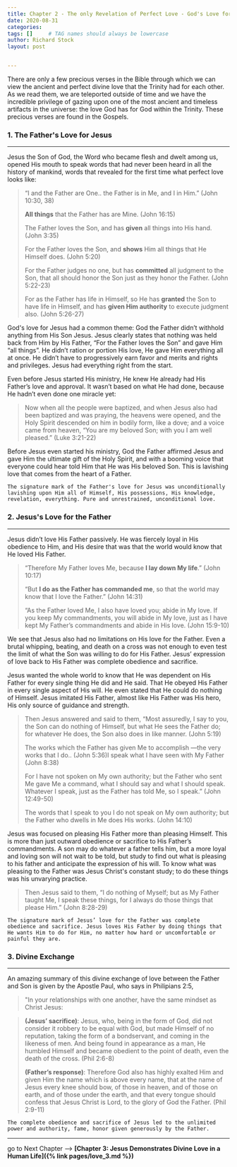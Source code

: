 ```yaml
---
title: Chapter 2 - The only Revelation of Perfect Love - God's Love for God
date: 2020-08-31
categories: 
tags: []     # TAG names should always be lowercase
author: Richard Stock
layout: post


---
```


There are only a few precious verses in the Bible through which we can view the ancient and perfect divine love that the Trinity had for each other.  As we read them, we are teleported outside of time and we have the incredible privilege of gazing upon one of the most ancient and timeless artifacts in the universe: the love God has for God within the Trinity.   These precious verses are found in the Gospels. 

### 1. The Father's Love for Jesus

---

Jesus the Son of God, the Word who became flesh and dwelt among us, opened His mouth to speak words that had never been heard in all the history of mankind, words that revealed for the first time what perfect love looks like:

> “I and the Father are One.. the Father is in Me, and I in Him.” (John 10:30, 38)
>
> **All things** that the Father has are Mine. (John 16:15)
>
> The Father loves the Son, and has **given** all things into His hand. (John 3:35)
>
> For the Father loves the Son, and **shows** Him all things that He Himself does. (John 5:20)
>
> For the Father judges no one, but has **committed** all judgment to the Son, that all should honor the Son just as they honor the Father. (John 5:22-23)
>
> For as the Father has life in Himself, so He has **granted** the Son to have life in Himself, and has **given Him authority** to execute judgment also. (John 5:26-27)

God's love for Jesus had a common theme:  God the Father didn’t withhold anything from His Son Jesus. Jesus clearly states that nothing was held back from Him by His Father, “For the Father loves the Son” and gave Him “all things”.  He didn’t ration or portion His love, He gave Him everything all at once. He didn’t have to progressively earn favor and merits and rights and privileges. Jesus had everything right from the start. 

Even before Jesus started His ministry, He knew He already had His Father’s love and approval. It wasn’t based on what He had done, because He hadn’t even done one miracle yet:

> Now when all the people were baptized, and when Jesus also had been baptized and was praying, the heavens were opened, and the Holy Spirit descended on him in bodily form, like a dove; and a voice came from heaven, “You are my beloved Son; with you I am well pleased.” (Luke 3:21-22)

Before Jesus even started his ministry, God the Father affirmed Jesus and gave Him the ultimate gift of the Holy Spirit, and with a booming voice that everyone could hear told Him that He was His beloved Son. This is lavishing love that comes from the heart of a Father.  

`The signature mark of the Father's love for Jesus was unconditionally lavishing upon Him all of Himself, His possessions, His knowledge, revelation, everything. Pure and unrestrained, unconditional love.`

### 2. Jesus's Love for the Father

---

Jesus didn’t love His Father passively. He was fiercely loyal in His obedience to Him, and His desire that was that the world would know that He loved His Father.

>  “Therefore My Father loves Me, because **I lay down My life**.” (John 10:17) 
>
> “But **I do as the Father has commanded me**, so that the world may know that I love the Father.”   (John 14:31)
>
> “As the Father loved Me, I also have loved you; abide in My love. If you keep My commandments, you will abide in My love, just as I have kept My Father’s commandments and abide in His love. (John 15:9-10)

We see that Jesus also had no limitations on His love for the Father. Even a brutal whipping, beating, and death on a cross was not enough to even test the limit of what the Son was willing to do for His Father. Jesus’ expression of love back to His Father was complete obedience and sacrifice.

Jesus wanted the whole world to know that He was dependent on His Father for every single thing He did and He said. That He obeyed His Father in every single aspect of His will. He even stated that He could do nothing of Himself. Jesus imitated His Father, almost like His Father was His hero, His only source of guidance and strength.

> Then Jesus answered and said to them, “Most assuredly, I say to you, the Son can do nothing of Himself, but what He sees the Father do; for whatever He does, the Son also does in like manner. (John 5:19)
>
> The works which the Father has given Me to accomplish —the very works that I do.. (John 5:36)I speak what I have seen with My Father (John 8:38)
>
> For I have not spoken on My own authority; but the Father who sent Me gave Me a command, what I should say and what I should speak. Whatever I speak, just as the Father has told Me, so I speak.” (John 12:49-50)
>
> The words that I speak to you I do not speak on My own authority; but the Father who dwells in Me does His works. (John 14:10)

Jesus was focused on pleasing His Father more than pleasing Himself. This is more than just outward obedience or sacrifice to His Father’s commandments. A son may do whatever a father tells him, but a more loyal and loving son will not wait to be told, but study to find out what is pleasing to his father and anticipate the expression of his will. To know what was pleasing to the Father was Jesus Christ's constant study; to do these things was his unvarying practice.

>  Then Jesus said to them, “I do nothing of Myself; but as My Father taught Me, I speak these things, for I always do those things that please Him.” (John 8:28-29)

`The signature mark of Jesus’ love for the Father was complete obedience and sacrifice. Jesus loves His Father by doing things that He wants Him to do for Him, no matter how hard or uncomfortable or painful they are.`

### 3.  Divine Exchange

---

An amazing summary of this divine exchange of love between the Father and Son is given by the Apostle Paul, who says in Philipians 2:5, 

> "In your relationships with one another, have the same mindset as Christ Jesus:

> **(Jesus’ sacrifice)**: Jesus, who, being in the form of God, did not consider it robbery to be equal with God, but made Himself of no reputation, taking the form of a bondservant, and coming in the likeness of men. And being found in appearance as a man, He humbled Himself and became obedient to the point of death, even the death of the cross.  (Phil 2:6-8)
>
> **(Father’s response)**: Therefore God also has highly exalted Him and given Him the name which is above every name, that at the name of Jesus every knee should bow, of those in heaven, and of those on earth, and of those under the earth, and that every tongue should confess that Jesus Christ is Lord, to the glory of God the Father. (Phil 2:9-11)

`The complete obedience and sacrifice of Jesus led to the unlimited power and authority, fame, honor given generously by the Father.`

---

go to Next Chapter -->  **[Chapter 3: Jesus Demonstrates Divine Love in a Human Life]({% link pages/love_3.md %})**





